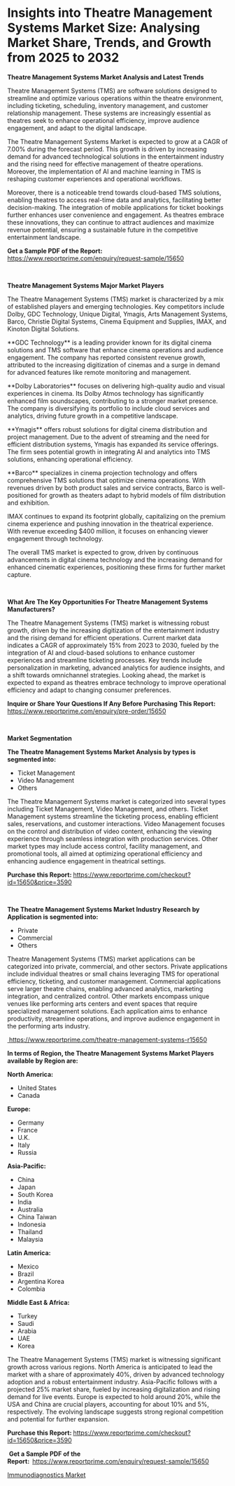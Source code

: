 <p><h1>Insights into Theatre Management Systems Market Size: Analysing Market Share, Trends, and Growth from 2025 to 2032</h1></p><p><strong>Theatre Management Systems Market Analysis and Latest Trends</strong></p>
<p><p>Theatre Management Systems (TMS) are software solutions designed to streamline and optimize various operations within the theatre environment, including ticketing, scheduling, inventory management, and customer relationship management. These systems are increasingly essential as theatres seek to enhance operational efficiency, improve audience engagement, and adapt to the digital landscape.</p><p>The Theatre Management Systems Market is expected to grow at a CAGR of 7.00% during the forecast period. This growth is driven by increasing demand for advanced technological solutions in the entertainment industry and the rising need for effective management of theatre operations. Moreover, the implementation of AI and machine learning in TMS is reshaping customer experiences and operational workflows.</p><p>Moreover, there is a noticeable trend towards cloud-based TMS solutions, enabling theatres to access real-time data and analytics, facilitating better decision-making. The integration of mobile applications for ticket bookings further enhances user convenience and engagement. As theatres embrace these innovations, they can continue to attract audiences and maximize revenue potential, ensuring a sustainable future in the competitive entertainment landscape.</p></p>
<p><strong>Get a Sample PDF of the Report:&nbsp;</strong> <a href="https://www.reportprime.com/enquiry/request-sample/15650?utm_campaign=2248&utm_medium=2&utm_source=Github&utm_content=ia&utm_term=20032025&utm_id=theatre-management-systems">https://www.reportprime.com/enquiry/request-sample/15650</a></p>
<p>&nbsp;</p>
<p><strong>Theatre Management Systems Major Market Players</strong></p>
<p><p>The Theatre Management Systems (TMS) market is characterized by a mix of established players and emerging technologies. Key competitors include Dolby, GDC Technology, Unique Digital, Ymagis, Arts Management Systems, Barco, Christie Digital Systems, Cinema Equipment and Supplies, IMAX, and Kinoton Digital Solutions. </p><p>**GDC Technology** is a leading provider known for its digital cinema solutions and TMS software that enhance cinema operations and audience engagement. The company has reported consistent revenue growth, attributed to the increasing digitization of cinemas and a surge in demand for advanced features like remote monitoring and management.</p><p>**Dolby Laboratories** focuses on delivering high-quality audio and visual experiences in cinema. Its Dolby Atmos technology has significantly enhanced film soundscapes, contributing to a stronger market presence. The company is diversifying its portfolio to include cloud services and analytics, driving future growth in a competitive landscape.</p><p>**Ymagis** offers robust solutions for digital cinema distribution and project management. Due to the advent of streaming and the need for efficient distribution systems, Ymagis has expanded its service offerings. The firm sees potential growth in integrating AI and analytics into TMS solutions, enhancing operational efficiency.</p><p>**Barco** specializes in cinema projection technology and offers comprehensive TMS solutions that optimize cinema operations. With revenues driven by both product sales and service contracts, Barco is well-positioned for growth as theaters adapt to hybrid models of film distribution and exhibition.</p><p>IMAX continues to expand its footprint globally, capitalizing on the premium cinema experience and pushing innovation in the theatrical experience. With revenue exceeding $400 million, it focuses on enhancing viewer engagement through technology.</p><p>The overall TMS market is expected to grow, driven by continuous advancements in digital cinema technology and the increasing demand for enhanced cinematic experiences, positioning these firms for further market capture.</p></p>
<p>&nbsp;</p>
<p><strong>What Are The Key Opportunities For Theatre Management Systems Manufacturers?</strong></p>
<p><p>The Theatre Management Systems (TMS) market is witnessing robust growth, driven by the increasing digitization of the entertainment industry and the rising demand for efficient operations. Current market data indicates a CAGR of approximately 15% from 2023 to 2030, fueled by the integration of AI and cloud-based solutions to enhance customer experiences and streamline ticketing processes. Key trends include personalization in marketing, advanced analytics for audience insights, and a shift towards omnichannel strategies. Looking ahead, the market is expected to expand as theatres embrace technology to improve operational efficiency and adapt to changing consumer preferences.</p></p>
<p><strong>Inquire or Share Your Questions If Any Before Purchasing This Report:</strong> <a href="https://www.reportprime.com/enquiry/pre-order/15650?utm_campaign=2248&utm_medium=2&utm_source=Github&utm_content=ia&utm_term=20032025&utm_id=theatre-management-systems">https://www.reportprime.com/enquiry/pre-order/15650</a></p>
<p>&nbsp;</p>
<p><strong>Market Segmentation</strong></p>
<p><strong>The Theatre Management Systems Market Analysis by types is segmented into:</strong></p>
<p><ul><li>Ticket Management</li><li>Video Management</li><li>Others</li></ul></p>
<p><p>The Theatre Management Systems market is categorized into several types including Ticket Management, Video Management, and others. Ticket Management systems streamline the ticketing process, enabling efficient sales, reservations, and customer interactions. Video Management focuses on the control and distribution of video content, enhancing the viewing experience through seamless integration with production services. Other market types may include access control, facility management, and promotional tools, all aimed at optimizing operational efficiency and enhancing audience engagement in theatrical settings.</p></p>
<p><strong>Purchase this Report:&nbsp;</strong><a href="https://www.reportprime.com/checkout?id=15650&price=3590&utm_campaign=2248&utm_medium=2&utm_source=Github&utm_content=ia&utm_term=20032025&utm_id=theatre-management-systems">https://www.reportprime.com/checkout?id=15650&price=3590</a></p>
<p>&nbsp;</p>
<p><strong>The Theatre Management Systems Market Industry Research by Application is segmented into:</strong></p>
<p><ul><li>Private</li><li>Commercial</li><li>Others</li></ul></p>
<p><p>Theatre Management Systems (TMS) market applications can be categorized into private, commercial, and other sectors. Private applications include individual theatres or small chains leveraging TMS for operational efficiency, ticketing, and customer management. Commercial applications serve larger theatre chains, enabling advanced analytics, marketing integration, and centralized control. Other markets encompass unique venues like performing arts centers and event spaces that require specialized management solutions. Each application aims to enhance productivity, streamline operations, and improve audience engagement in the performing arts industry.</p></p>
<p><a href="https://www.reportprime.com/theatre-management-systems-r15650?utm_campaign=2248&utm_medium=2&utm_source=Github&utm_content=ia&utm_term=20032025&utm_id=theatre-management-systems">&nbsp;https://www.reportprime.com/theatre-management-systems-r15650</a></p>
<p><strong>In terms of Region, the Theatre Management Systems Market Players available by Region are:</strong></p>
<p>
    <p> <strong> North America: </strong>
        <ul>
            <li>United States</li>
            <li>Canada</li>
        </ul>
        </p> 
    <p> <strong> Europe: </strong>
        <ul>
            <li>Germany</li>
            <li>France</li>
            <li>U.K.</li>
            <li>Italy</li>
            <li>Russia</li>
        </ul>
        </p> 
    <p> <strong> Asia-Pacific: </strong>
        <ul>
            <li>China</li>
            <li>Japan</li>
            <li>South Korea</li>
            <li>India</li>
            <li>Australia</li>
            <li>China Taiwan</li>
            <li>Indonesia</li>
            <li>Thailand</li>
            <li>Malaysia</li>
        </ul>
        </p> 
    <p> <strong> Latin America: </strong>
        <ul>
            <li>Mexico</li>
            <li>Brazil</li>
            <li>Argentina Korea</li>
            <li>Colombia</li>
        </ul>
        </p> 
    <p> <strong> Middle East & Africa: </strong>
        <ul>
            <li>Turkey</li>
            <li>Saudi</li>
            <li>Arabia</li>
            <li>UAE</li>
            <li>Korea</li>
        </ul>
    </p>
    </p>
<p><p>The Theatre Management Systems (TMS) market is witnessing significant growth across various regions. North America is anticipated to lead the market with a share of approximately 40%, driven by advanced technology adoption and a robust entertainment industry. Asia-Pacific follows with a projected 25% market share, fueled by increasing digitalization and rising demand for live events. Europe is expected to hold around 20%, while the USA and China are crucial players, accounting for about 10% and 5%, respectively. The evolving landscape suggests strong regional competition and potential for further expansion.</p></p>
<p><strong>Purchase this Report: </strong><a href="https://www.reportprime.com/checkout?id=15650&price=3590&utm_campaign=2248&utm_medium=2&utm_source=Github&utm_content=ia&utm_term=20032025&utm_id=theatre-management-systems">https://www.reportprime.com/checkout?id=15650&price=3590</a></p>
<p>&nbsp;<strong>Get a Sample PDF of the Report:&nbsp;&nbsp;</strong><a href="https://www.reportprime.com/enquiry/request-sample/15650?utm_campaign=2248&utm_medium=2&utm_source=Github&utm_content=ia&utm_term=20032025&utm_id=theatre-management-systems">https://www.reportprime.com/enquiry/request-sample/15650</a></p>
<p><strong></strong></p>
<p><p><a href="https://github.com/tigoryemm/Market-Research-Report-List-1/blob/main/immunodiagnostics-market.md?utm_campaign=2248&utm_medium=2&utm_source=Github&utm_content=ia&utm_term=20032025&utm_id=theatre-management-systems">Immunodiagnostics Market</a></p></p>